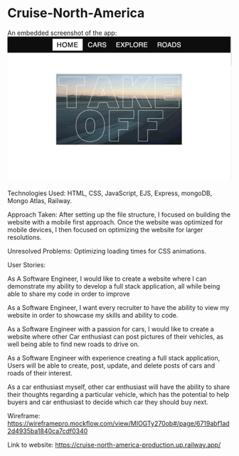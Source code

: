 # Cruise-North-America
An embedded screenshot of the app:
![desktopView](Screenshots/Desktop.jpg)

Technologies Used: HTML, CSS, JavaScript, EJS, Express, mongoDB, Mongo Atlas, Railway.

Approach Taken: After setting up the file structure, I focused on building the website with a mobile first approach. Once the website was optimized for mobile devices, I then focused on optimizing the website for larger resolutions. 

Unresolved Problems: Optimizing loading times for CSS animations. 

User Stories: 

As A Software Engineer, I would like to create a website where I can demonstrate my ability to develop a full stack application, all while being able to share my code in order to improve

As a Software Engineer, I want every recruiter to have the ability to view my website in order to showcase my skills and ability to code. 

As a Software Engineer with a passion for cars, I would like to create a website where other Car enthusiast can post pictures of their vehicles, as well being able to find new roads to drive on. 

As a Software Engineer with experience creating a full stack application, Users will be able to create, post, update, and delete posts of cars and roads of their interest. 
 
As a car enthusiast myself, other car enthusiast will have the ability to share their thoughts regarding a particular vehicle, which has the potential to help buyers and car enthusiast to decide which car they should buy next.


Wireframe: https://wireframepro.mockflow.com/view/MIOGTy270ob#/page/6719abf1ad2d4935ba1840ca7cdf0340

Link to website: https://cruise-north-america-production.up.railway.app/
